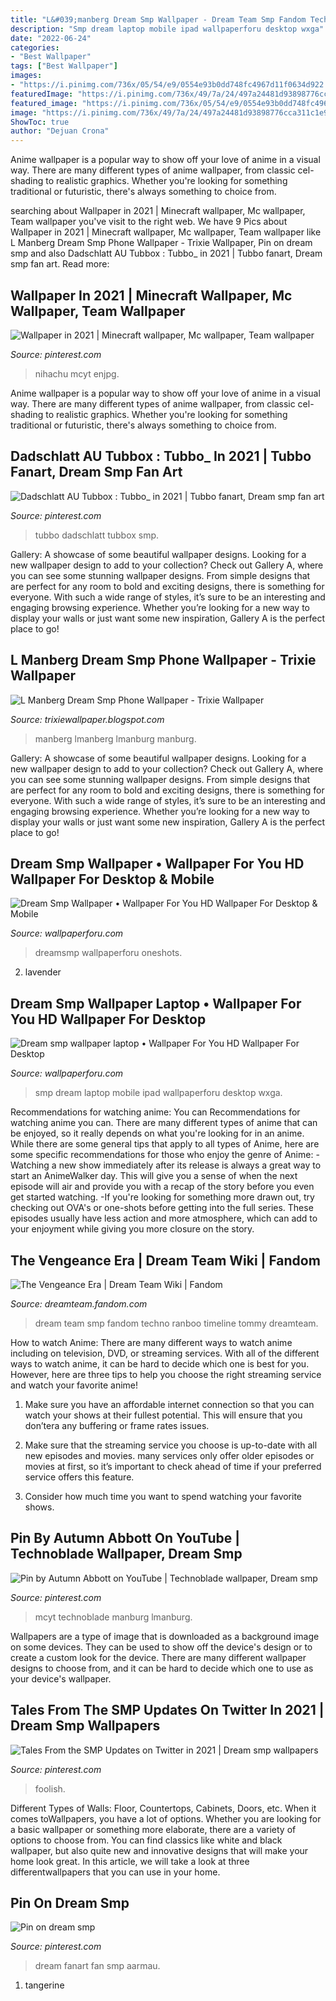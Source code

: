 ```yaml
---
title: "L&#039;manberg Dream Smp Wallpaper - Dream Team Smp Fandom Techno Ranboo Timeline Tommy Dreamteam"
description: "Smp dream laptop mobile ipad wallpaperforu desktop wxga"
date: "2022-06-24"
categories:
- "Best Wallpaper"
tags: ["Best Wallpaper"]
images:
- "https://i.pinimg.com/736x/05/54/e9/0554e93b0dd748fc4967d11f0634d922.jpg"
featuredImage: "https://i.pinimg.com/736x/49/7a/24/497a24481d93898776cca311c1e9303b.jpg"
featured_image: "https://i.pinimg.com/736x/05/54/e9/0554e93b0dd748fc4967d11f0634d922.jpg"
image: "https://i.pinimg.com/736x/49/7a/24/497a24481d93898776cca311c1e9303b.jpg"
ShowToc: true
author: "Dejuan Crona"
---
```



Anime wallpaper is a popular way to show off your love of anime in a visual way. There are many different types of anime wallpaper, from classic cel-shading to realistic graphics. Whether you're looking for something traditional or futuristic, there's always something to choice from.

	

		
searching about Wallpaper in 2021 | Minecraft wallpaper, Mc wallpaper, Team wallpaper you've visit to the right web. We have 9 Pics about Wallpaper in 2021 | Minecraft wallpaper, Mc wallpaper, Team wallpaper like L Manberg Dream Smp Phone Wallpaper - Trixie Wallpaper, Pin on dream smp and also Dadschlatt AU Tubbox : Tubbo_ in 2021 | Tubbo fanart, Dream smp fan art. Read more:
		
    
## Wallpaper In 2021 | Minecraft Wallpaper, Mc Wallpaper, Team Wallpaper

<img loading=lazy src="https://i.pinimg.com/736x/05/54/e9/0554e93b0dd748fc4967d11f0634d922.jpg" onerror="this.onerror=null;this.src='https://tse3.mm.bing.net/th?id=OIP.tLhm6YIhAeTtAXa_iuHv2wHaNL&amp;pid=15.1';" alt="Wallpaper in 2021 | Minecraft wallpaper, Mc wallpaper, Team wallpaper">

_Source: pinterest.com_

>nihachu mcyt enjpg. 

	

Anime wallpaper is a popular way to show off your love of anime in a visual way. There are many different types of anime wallpaper, from classic cel-shading to realistic graphics. Whether you're looking for something traditional or futuristic, there's always something to choice from.

    
## Dadschlatt AU Tubbox : Tubbo_ In 2021 | Tubbo Fanart, Dream Smp Fan Art

<img loading=lazy src="https://i.pinimg.com/736x/49/7a/24/497a24481d93898776cca311c1e9303b.jpg" onerror="this.onerror=null;this.src='https://tse2.mm.bing.net/th?id=OIP.GswOIGOU4bbPpHs9J1HN9wHaIA&amp;pid=15.1';" alt="Dadschlatt AU Tubbox : Tubbo_ in 2021 | Tubbo fanart, Dream smp fan art">

_Source: pinterest.com_

>tubbo dadschlatt tubbox smp. 

	

Gallery: A showcase of some beautiful wallpaper designs.
Looking for a new wallpaper design to add to your collection? Check out Gallery A, where you can see some stunning wallpaper designs. From simple designs that are perfect for any room to bold and exciting designs, there is something for everyone. With such a wide range of styles, it’s sure to be an interesting and engaging browsing experience. Whether you’re looking for a new way to display your walls or just want some new inspiration, Gallery A is the perfect place to go!





	
	
    
## L Manberg Dream Smp Phone Wallpaper - Trixie Wallpaper

<img loading=lazy src="https://i.pinimg.com/originals/04/1a/89/041a8975db9ff0e9aba27fa396471f78.jpg" onerror="this.onerror=null;this.src='https://tse4.mm.bing.net/th?id=OIP.NDzWu0K7DiVQrW0M4fxuCwHaEK&amp;pid=15.1';" alt="L Manberg Dream Smp Phone Wallpaper - Trixie Wallpaper">

_Source: trixiewallpaper.blogspot.com_

>manberg lmanberg lmanburg manburg. 

	

Gallery: A showcase of some beautiful wallpaper designs.
Looking for a new wallpaper design to add to your collection? Check out Gallery A, where you can see some stunning wallpaper designs. From simple designs that are perfect for any room to bold and exciting designs, there is something for everyone. With such a wide range of styles, it’s sure to be an interesting and engaging browsing experience. Whether you’re looking for a new way to display your walls or just want some new inspiration, Gallery A is the perfect place to go!





	
	
    
## Dream Smp Wallpaper • Wallpaper For You HD Wallpaper For Desktop &amp; Mobile

<img loading=lazy src="https://wallpaperforu.com/wp-content/uploads/2021/03/477816-Dream-Smp-Wallpapers131440x2560.jpg" onerror="this.onerror=null;this.src='https://tse4.mm.bing.net/th?id=OIP.DURXM67OiqZqBlQWeAnHOwHaNK&amp;pid=15.1';" alt="Dream Smp Wallpaper • Wallpaper For You HD Wallpaper For Desktop &amp; Mobile">

_Source: wallpaperforu.com_

>dreamsmp wallpaperforu oneshots. 

	

2. lavender 

    
## Dream Smp Wallpaper Laptop • Wallpaper For You HD Wallpaper For Desktop

<img loading=lazy src="https://wallpaperforu.com/wp-content/uploads/2021/03/738651-Dream-Smp-Wallpapers11440x2560.jpg" onerror="this.onerror=null;this.src='https://tse2.mm.bing.net/th?id=OIP.2yCYBbE2A3hmNzzpJT7IbAHaNK&amp;pid=15.1';" alt="Dream smp wallpaper laptop • Wallpaper For You HD Wallpaper For Desktop">

_Source: wallpaperforu.com_

>smp dream laptop mobile ipad wallpaperforu desktop wxga. 

	

Recommendations for watching anime: You can
Recommendations for watching anime you can. There are many different types of anime that can be enjoyed, so it really depends on what you're looking for in an anime. While there are some general tips that apply to all types of Anime, here are some specific recommendations for those who enjoy the genre of Anime: 
-Watching a new show immediately after its release is always a great way to start an AnimeWalker day. This will give you a sense of when the next episode will air and provide you with a recap of the story before you even get started watching. 
-If you're looking for something more drawn out, try checking out OVA's or one-shots before getting into the full series. These episodes usually have less action and more atmosphere, which can add to your enjoyment while giving you more closure on the story.

    
## The Vengeance Era | Dream Team Wiki | Fandom

<img loading=lazy src="https://static.wikia.nocookie.net/dream_team/images/f/f4/Techno%2C_Tommy%2C_Ranboo_Listening_to_Blocks.JPG/revision/latest?cb=20201216223510" onerror="this.onerror=null;this.src='https://tse4.mm.bing.net/th?id=OIP.h3fK99SYd4TjMQitgkM4NQHaER&amp;pid=15.1';" alt="The Vengeance Era | Dream Team Wiki | Fandom">

_Source: dreamteam.fandom.com_

>dream team smp fandom techno ranboo timeline tommy dreamteam. 

	

How to watch Anime: There are many different ways to watch anime including on television, DVD, or streaming services.
With all of the different ways to watch anime, it can be hard to decide which one is best for you. However, here are three tips to help you choose the right streaming service and watch your favorite anime!
1. Make sure you have an affordable internet connection so that you can watch your shows at their fullest potential. This will ensure that you don’tera any buffering or frame rates issues.

2. Make sure that the streaming service you choose is up-to-date with all new episodes and movies. many services only offer older episodes or movies at first, so it’s important to check ahead of time if your preferred service offers this feature.

3. Consider how much time you want to spend watching your favorite shows.

    
## Pin By Autumn Abbott On YouTube | Technoblade Wallpaper, Dream Smp

<img loading=lazy src="https://i.pinimg.com/736x/13/db/59/13db59bf7ee373c19c633b13e9649c4d.jpg" onerror="this.onerror=null;this.src='https://tse3.mm.bing.net/th?id=OIP.u50qGhAt9897UdFMmVG3kgHaEN&amp;pid=15.1';" alt="Pin by Autumn Abbott on YouTube | Technoblade wallpaper, Dream smp">

_Source: pinterest.com_

>mcyt technoblade manburg lmanburg. 

	

Wallpapers are a type of image that is downloaded as a background image on some devices. They can be used to show off the device's design or to create a custom look for the device. There are many different wallpaper designs to choose from, and it can be hard to decide which one to use as your device's wallpaper.

    
## Tales From The SMP Updates On Twitter In 2021 | Dream Smp Wallpapers

<img loading=lazy src="https://i.pinimg.com/736x/78/d0/d4/78d0d4ab9782d61d68010c6e803095cb.jpg" onerror="this.onerror=null;this.src='https://tse2.mm.bing.net/th?id=OIP.sfeOYk8WjfjL-n26I3yCVgHaEJ&amp;pid=15.1';" alt="Tales From the SMP Updates on Twitter in 2021 | Dream smp wallpapers">

_Source: pinterest.com_

>foolish. 

	

Different Types of Walls: Floor, Countertops, Cabinets, Doors, etc.
When it comes toWallpapers, you have a lot of options. Whether you are looking for a basic wallpaper or something more elaborate, there are a variety of options to choose from. You can find classics like white and black wallpaper, but also quite new and innovative designs that will make your home look great. In this article, we will take a look at three differentwallpapers that you can use in your home.

    
## Pin On Dream Smp

<img loading=lazy src="https://i.pinimg.com/736x/ef/0e/16/ef0e16fd3613641956e4097952122dd9.jpg" onerror="this.onerror=null;this.src='https://tse3.mm.bing.net/th?id=OIP.CjYEgZdEAqugEtR20pbzqgHaMi&amp;pid=15.1';" alt="Pin on dream smp">

_Source: pinterest.com_

>dream fanart fan smp aarmau. 

	

1. tangerine 

